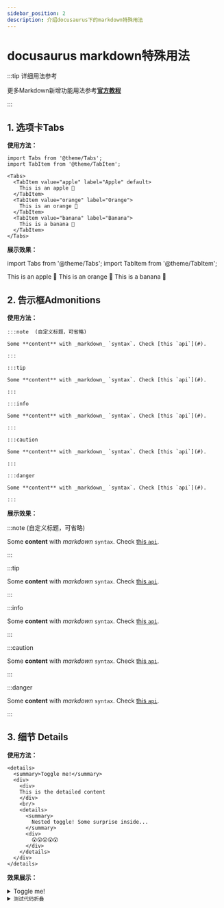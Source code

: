 ```yaml
---
sidebar_position: 2
description: 介绍docusaurus下的markdown特殊用法
---
```


# docusaurus markdown特殊用法

:::tip 详细用法参考

更多Markdown新增功能用法参考[**官方教程**](https://www.docusaurus.cn/docs/markdown-features)

:::

## 1. 选项卡Tabs

**使用方法：**

```
import Tabs from '@theme/Tabs';
import TabItem from '@theme/TabItem';

<Tabs>
  <TabItem value="apple" label="Apple" default>
    This is an apple 🍎
  </TabItem>
  <TabItem value="orange" label="Orange">
    This is an orange 🍊
  </TabItem>
  <TabItem value="banana" label="Banana">
    This is a banana 🍌
  </TabItem>
</Tabs>
```

**展示效果：**

import Tabs from '@theme/Tabs';
import TabItem from '@theme/TabItem';

<Tabs>
  <TabItem value="apple" label="Apple" default>
    This is an apple 🍎
  </TabItem>
  <TabItem value="orange" label="Orange">
    This is an orange 🍊
  </TabItem>
  <TabItem value="banana" label="Banana">
    This is a banana 🍌
  </TabItem>
</Tabs>



## 2. 告示框Admonitions

**使用方法：**

```
:::note  (自定义标题，可省略)

Some **content** with _markdown_ `syntax`. Check [this `api`](#).

:::

:::tip

Some **content** with _markdown_ `syntax`. Check [this `api`](#).

:::

:::info

Some **content** with _markdown_ `syntax`. Check [this `api`](#).

:::

:::caution

Some **content** with _markdown_ `syntax`. Check [this `api`](#).

:::

:::danger

Some **content** with _markdown_ `syntax`. Check [this `api`](#).

:::
```

**展示效果：**

:::note  (自定义标题，可省略)

Some **content** with _markdown_ `syntax`. Check [this `api`](#).

:::

:::tip

Some **content** with _markdown_ `syntax`. Check [this `api`](#).

:::

:::info

Some **content** with _markdown_ `syntax`. Check [this `api`](#).

:::

:::caution

Some **content** with _markdown_ `syntax`. Check [this `api`](#).

:::

:::danger

Some **content** with _markdown_ `syntax`. Check [this `api`](#).

:::



## 3. 细节 Details

**使用方法：**

```
<details>
  <summary>Toggle me!</summary>
  <div>
    <div>
    This is the detailed content
    </div>
    <br/>
    <details>
      <summary>
        Nested toggle! Some surprise inside...
      </summary>
      <div>
        😲😲😲😲😲
      </div>
    </details>
  </div>
</details>
```



**效果展示：**

<details>
  <summary>Toggle me!</summary>
  <div>
    <div>This is the detailed content
    </div>
    <br/>
    <details>
      <summary>
        Nested toggle! Some surprise inside...
      </summary>
      <div>
        😲😲😲😲😲
      </div>
    </details>
  </div>
</details>


<details>
  <summary><code>测试代码折叠</code> </summary>

```c
#include "debug.h"

int main(void)
{
    Delay_Init();
    USART_Printf_Init(115200);

    printf("ch32v307 hello world\r\n");

    while(1);  
}
```
</details>

